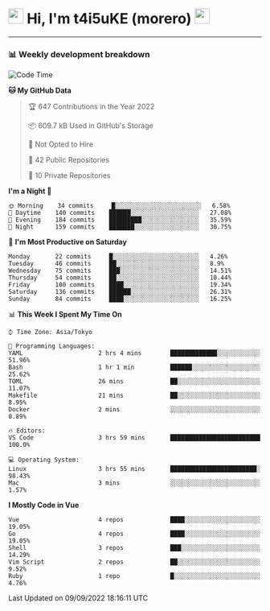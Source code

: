 <!-- Title -->
<h1>
    <img src="https://emojis.slackmojis.com/emojis/images/1600385609/10490/cactuar.gif?1600385609" width="30"/> 
    Hi, I'm t4i5uKE (morero) 
    <img src="https://emojis.slackmojis.com/emojis/images/1600385609/10490/cactuar.gif?1600385609" width="30"/>
</h1>

---

<h3> 📊 Weekly development breakdown </h3>
<!-- waka-readme-stats -->

<!--START_SECTION:waka-->
![Code Time](http://img.shields.io/badge/Code%20Time-1%2C202%20hrs%2056%20mins-blue)

**🐱 My GitHub Data** 

> 🏆 647 Contributions in the Year 2022
 > 
> 📦 609.7 kB Used in GitHub's Storage 
 > 
> 🚫 Not Opted to Hire
 > 
> 📜 42 Public Repositories 
 > 
> 🔑 10 Private Repositories  
 > 
**I'm a Night 🦉** 

```text
🌞 Morning    34 commits     █░░░░░░░░░░░░░░░░░░░░░░░░   6.58% 
🌆 Daytime    140 commits    ██████░░░░░░░░░░░░░░░░░░░   27.08% 
🌃 Evening    184 commits    █████████░░░░░░░░░░░░░░░░   35.59% 
🌙 Night      159 commits    ███████░░░░░░░░░░░░░░░░░░   30.75%

```
📅 **I'm Most Productive on Saturday** 

```text
Monday       22 commits     █░░░░░░░░░░░░░░░░░░░░░░░░   4.26% 
Tuesday      46 commits     ██░░░░░░░░░░░░░░░░░░░░░░░   8.9% 
Wednesday    75 commits     ███░░░░░░░░░░░░░░░░░░░░░░   14.51% 
Thursday     54 commits     ██░░░░░░░░░░░░░░░░░░░░░░░   10.44% 
Friday       100 commits    ████░░░░░░░░░░░░░░░░░░░░░   19.34% 
Saturday     136 commits    ██████░░░░░░░░░░░░░░░░░░░   26.31% 
Sunday       84 commits     ████░░░░░░░░░░░░░░░░░░░░░   16.25%

```


📊 **This Week I Spent My Time On** 

```text
⌚︎ Time Zone: Asia/Tokyo

💬 Programming Languages: 
YAML                     2 hrs 4 mins        █████████████░░░░░░░░░░░░   51.96% 
Bash                     1 hr 1 min          ██████░░░░░░░░░░░░░░░░░░░   25.62% 
TOML                     26 mins             ██░░░░░░░░░░░░░░░░░░░░░░░   11.07% 
Makefile                 21 mins             ██░░░░░░░░░░░░░░░░░░░░░░░   8.95% 
Docker                   2 mins              ░░░░░░░░░░░░░░░░░░░░░░░░░   0.89%

🔥 Editors: 
VS Code                  3 hrs 59 mins       █████████████████████████   100.0%

💻 Operating System: 
Linux                    3 hrs 55 mins       ████████████████████████░   98.43% 
Mac                      3 mins              ░░░░░░░░░░░░░░░░░░░░░░░░░   1.57%

```

**I Mostly Code in Vue** 

```text
Vue                      4 repos             ████░░░░░░░░░░░░░░░░░░░░░   19.05% 
Go                       4 repos             ████░░░░░░░░░░░░░░░░░░░░░   19.05% 
Shell                    3 repos             ███░░░░░░░░░░░░░░░░░░░░░░   14.29% 
Vim Script               2 repos             ██░░░░░░░░░░░░░░░░░░░░░░░   9.52% 
Ruby                     1 repo              █░░░░░░░░░░░░░░░░░░░░░░░░   4.76%

```



 Last Updated on 09/09/2022 18:16:11 UTC
<!--END_SECTION:waka-->
